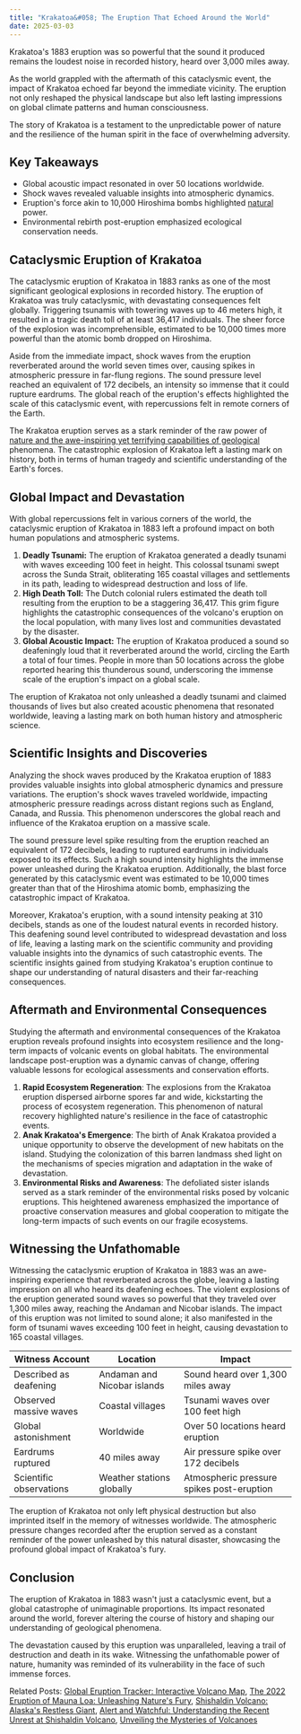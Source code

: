 ```yaml
---
title: "Krakatoa&#058; The Eruption That Echoed Around the World"
date: 2025-03-03
---
```


Krakatoa's 1883 eruption was so powerful that the sound it produced remains the loudest noise in recorded history, heard over 3,000 miles away.

As the world grappled with the aftermath of this cataclysmic event, the impact of Krakatoa echoed far beyond the immediate vicinity. The eruption not only reshaped the physical landscape but also left lasting impressions on global climate patterns and human consciousness.

The story of Krakatoa is a testament to the unpredictable power of nature and the resilience of the human spirit in the face of overwhelming adversity.

## Key Takeaways

- Global acoustic impact resonated in over 50 locations worldwide.
- Shock waves revealed valuable insights into atmospheric dynamics.
- Eruption's force akin to 10,000 Hiroshima bombs highlighted [natural](https://magmamatters.com/the-art-and-science-of-volcano-monitoring/ "The Art and Science of Volcano Monitoring") power.
- Environmental rebirth post-eruption emphasized ecological conservation needs.

## Cataclysmic Eruption of Krakatoa

The cataclysmic eruption of Krakatoa in 1883 ranks as one of the most significant geological explosions in recorded history. The eruption of Krakatoa was truly cataclysmic, with devastating consequences felt globally. Triggering tsunamis with towering waves up to 46 meters high, it resulted in a tragic death toll of at least 36,417 individuals. The sheer force of the explosion was incomprehensible, estimated to be 10,000 times more powerful than the atomic bomb dropped on Hiroshima.

Aside from the immediate impact, shock waves from the eruption reverberated around the world seven times over, causing spikes in atmospheric pressure in far-flung regions. The sound pressure level reached an equivalent of 172 decibels, an intensity so immense that it could rupture eardrums. The global reach of the eruption's effects highlighted the scale of this cataclysmic event, with repercussions felt in remote corners of the Earth.

The Krakatoa eruption serves as a stark reminder of the raw power of [nature and the awe-inspiring yet terrifying capabilities of geological](https://magmamatters.com/the-environmental-impact-of-volcanic-eruptions-2/ "The Environmental Impact of Volcanic Eruptions") phenomena. The catastrophic explosion of Krakatoa left a lasting mark on history, both in terms of human tragedy and scientific understanding of the Earth's forces.

## Global Impact and Devastation

With global repercussions felt in various corners of the world, the cataclysmic eruption of Krakatoa in 1883 left a profound impact on both human populations and atmospheric systems.

1. **Deadly Tsunami:** The eruption of Krakatoa generated a deadly tsunami with waves exceeding 100 feet in height. This colossal tsunami swept across the Sunda Strait, obliterating 165 coastal villages and settlements in its path, leading to widespread destruction and loss of life.
2. **High Death Toll:** The Dutch colonial rulers estimated the death toll resulting from the eruption to be a staggering 36,417. This grim figure highlights the catastrophic consequences of the volcano's eruption on the local population, with many lives lost and communities devastated by the disaster.
3. **Global Acoustic Impact:** The eruption of Krakatoa produced a sound so deafeningly loud that it reverberated around the world, circling the Earth a total of four times. People in more than 50 locations across the globe reported hearing this thunderous sound, underscoring the immense scale of the eruption's impact on a global scale.

The eruption of Krakatoa not only unleashed a deadly tsunami and claimed thousands of lives but also created acoustic phenomena that resonated worldwide, leaving a lasting mark on both human history and atmospheric science.

## Scientific Insights and Discoveries

Analyzing the shock waves produced by the Krakatoa eruption of 1883 provides valuable insights into global atmospheric dynamics and pressure variations. The eruption's shock waves traveled worldwide, impacting atmospheric pressure readings across distant regions such as England, Canada, and Russia. This phenomenon underscores the global reach and influence of the Krakatoa eruption on a massive scale.

The sound pressure level spike resulting from the eruption reached an equivalent of 172 decibels, leading to ruptured eardrums in individuals exposed to its effects. Such a high sound intensity highlights the immense power unleashed during the Krakatoa eruption. Additionally, the blast force generated by this cataclysmic event was estimated to be 10,000 times greater than that of the Hiroshima atomic bomb, emphasizing the catastrophic impact of Krakatoa.

Moreover, Krakatoa's eruption, with a sound intensity peaking at 310 decibels, stands as one of the loudest natural events in recorded history. This deafening sound level contributed to widespread devastation and loss of life, leaving a lasting mark on the scientific community and providing valuable insights into the dynamics of such catastrophic events. The scientific insights gained from studying Krakatoa's eruption continue to shape our understanding of natural disasters and their far-reaching consequences.

## Aftermath and Environmental Consequences

Studying the aftermath and environmental consequences of the Krakatoa eruption reveals profound insights into ecosystem resilience and the long-term impacts of volcanic events on global habitats. The environmental landscape post-eruption was a dynamic canvas of change, offering valuable lessons for ecological assessments and conservation efforts.

1. **Rapid Ecosystem Regeneration**: The explosions from the Krakatoa eruption dispersed airborne spores far and wide, kickstarting the process of ecosystem regeneration. This phenomenon of natural recovery highlighted nature's resilience in the face of catastrophic events.
2. **Anak Krakatoa's Emergence**: The birth of Anak Krakatoa provided a unique opportunity to observe the development of new habitats on the island. Studying the colonization of this barren landmass shed light on the mechanisms of species migration and adaptation in the wake of devastation.
3. **Environmental Risks and Awareness**: The defoliated sister islands served as a stark reminder of the environmental risks posed by volcanic eruptions. This heightened awareness emphasized the importance of proactive conservation measures and global cooperation to mitigate the long-term impacts of such events on our fragile ecosystems.

## Witnessing the Unfathomable

Witnessing the cataclysmic eruption of Krakatoa in 1883 was an awe-inspiring experience that reverberated across the globe, leaving a lasting impression on all who heard its deafening echoes. The violent explosions of the eruption generated sound waves so powerful that they traveled over 1,300 miles away, reaching the Andaman and Nicobar islands. The impact of this eruption was not limited to sound alone; it also manifested in the form of tsunami waves exceeding 100 feet in height, causing devastation to 165 coastal villages.

| Witness Account | Location | Impact |
| --- | --- | --- |
| Described as deafening | Andaman and Nicobar islands | Sound heard over 1,300 miles away |
| Observed massive waves | Coastal villages | Tsunami waves over 100 feet high |
| Global astonishment | Worldwide | Over 50 locations heard eruption |
| Eardrums ruptured | 40 miles away | Air pressure spike over 172 decibels |
| Scientific observations | Weather stations globally | Atmospheric pressure spikes post-eruption |

The eruption of Krakatoa not only left physical destruction but also imprinted itself in the memory of witnesses worldwide. The atmospheric pressure changes recorded after the eruption served as a constant reminder of the power unleashed by this natural disaster, showcasing the profound global impact of Krakatoa's fury.

## Conclusion

The eruption of Krakatoa in 1883 wasn't just a cataclysmic event, but a global catastrophe of unimaginable proportions. Its impact resonated around the world, forever altering the course of history and shaping our understanding of geological phenomena.

The devastation caused by this eruption was unparalleled, leaving a trail of destruction and death in its wake. Witnessing the unfathomable power of nature, humanity was reminded of its vulnerability in the face of such immense forces.

Related Posts: [Global Eruption Tracker: Interactive Volcano Map](https://magmamatters.com/global-eruption-tracker-interactive-volcano-map/), [The 2022 Eruption of Mauna Loa: Unleashing Nature's Fury](https://magmamatters.com/the-2022-eruption-of-mauna-loa-unleashing-natures-fury/), [Shishaldin Volcano: Alaska's Restless Giant](https://magmamatters.com/shishaldin-volcano-alaskas-restless-giant/), [Alert and Watchful: Understanding the Recent Unrest at Shishaldin Volcano](https://magmamatters.com/alert-and-watchful-understanding-the-recent-unrest-at-shishaldin-volcano/), [Unveiling the Mysteries of Volcanoes](https://magmamatters.com/unveiling-the-mysteries-of-volcanoes/)

